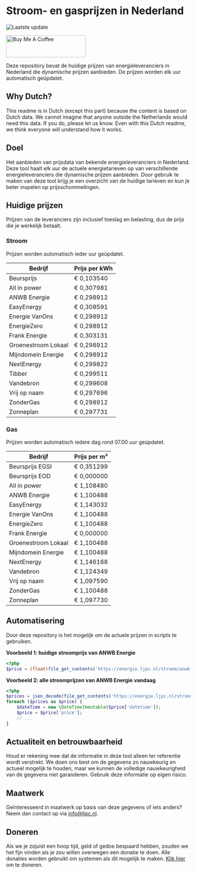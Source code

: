# Stroom- en gasprijzen in Nederland

![Laatste update](https://img.shields.io/badge/laatste%20update-2023--08--12%2000%3A00%20CET-brightgreen)

<a href="https://www.buymeacoffee.com/Lars-" target="_blank"><img src="https://cdn.buymeacoffee.com/buttons/v2/default-orange.png" alt="Buy Me A Coffee" height="60" style="height: 60px !important;width: 217px !important;" ></a>

Deze repository bevat de huidige prijzen van energieleveranciers in Nederland die dynamische prijzen aanbieden. De prijzen worden elk uur automatisch geüpdatet.

## Why Dutch?

This readme is in Dutch (except this part) because the content is based on Dutch data. We cannot imagine that anyone outside the Netherlands would need this data. If you do, please let us know. Even with this Dutch readme, we think
everyone will understand how it works.

## Doel

Het aanbieden van prijsdata van bekende energieleveranciers in Nederland. Deze tool haalt elk uur de actuele energietarieven op van verschillende energieleveranciers die dynamische prijzen aanbieden. Door gebruik te maken van deze tool
krijg je een overzicht van de huidige tarieven en kun je beter inspelen op prijsschommelingen.

## Huidige prijzen

Prijzen van de leveranciers zijn inclusief toeslag en belasting, dus de prijs die je werkelijk betaalt.

### Stroom

Prijzen worden automatisch ieder uur geüpdatet.

 Bedrijf | Prijs per kWh 
---------|---------------
Beursprijs | € 0,103540
All in power | € 0,307981
ANWB Energie | € 0,298912
EasyEnergy | € 0,308591
Energie VanOns | € 0,298912
EnergieZero | € 0,298912
Frank Energie | € 0,303131
Groenestroom Lokaal | € 0,298912
Mijndomein Energie | € 0,298912
NextEnergy | € 0,299822
Tibber | € 0,299511
Vandebron | € 0,299608
Vrij op naam | € 0,297696
ZonderGas | € 0,298912
Zonneplan | € 0,297731


### Gas

Prijzen worden automatisch iedere dag rond 07.00 uur geüpdatet.

 Bedrijf | Prijs per m³ 
---------|--------------
Beursprijs EGSI | € 0,351299
Beursprijs EOD | € 0,000000
All in power | € 1,108480
ANWB Energie | € 1,100488
EasyEnergy | € 1,143032
Energie VanOns | € 1,100488
EnergieZero | € 1,100488
Frank Energie | € 0,000000
Groenestroom Lokaal | € 1,100488
Mijndomein Energie | € 1,100488
NextEnergy | € 1,146168
Vandebron | € 1,124349
Vrij op naam | € 1,097590
ZonderGas | € 1,100488
Zonneplan | € 1,097730


## Automatisering

Door deze repository is het mogelijk om de actuele prijzen in scripts te gebruiken.

**Voorbeeld 1: huidige stroomprijs van ANWB Energie**

```php
<?php
$price = (float)file_get_contents('https://energie.ljpc.nl/stroom/anwb-energie-nu.txt');

```

**Voorbeeld 2: alle stroomprijzen van ANWB Energie vandaag**

```php
<?php
$prices = json_decode(file_get_contents('https://energie.ljpc.nl/stroom/all-in-power-vandaag.json'),true);
foreach ($prices as $price) {
    $dateTime = new \DateTimeImmutable($price['datetime']);
    $price = $price['price'];
    // ...
}
```

## Actualiteit en betrouwbaarheid

Houd er rekening mee dat de informatie in deze tool alleen ter referentie wordt verstrekt. We doen ons best om de gegevens zo nauwkeurig en actueel mogelijk te houden, maar we kunnen de volledige nauwkeurigheid van de gegevens niet
garanderen. Gebruik deze informatie op eigen risico.

## Maatwerk

Geïnteresseerd in maatwerk op basis van deze gegevens of iets anders? Neem dan contact op
via [info@ljpc.nl](mailto:info@ljpc.nl?subject=Energie%20prijzen).

## Doneren

Als we je zojuist een hoop tijd, geld of gedoe bespaard hebben, zouden we het fijn vinden als je zou willen overwegen een
donatie te doen. Alle donaties worden gebruikt om systemen als dit mogelijk te
maken. [Klik hier](https://www.buymeacoffee.com/Lars-) om te doneren.
